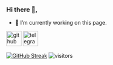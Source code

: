 



### Hi there 👋,




- 🔭 I’m currently working on this page. 


[<img src='https://cdn.jsdelivr.net/npm/simple-icons@3.0.1/icons/github.svg' alt='github' height='40'>](https://github.com/brnwlshubh)  [<img src='https://cdn.jsdelivr.net/npm/simple-icons@3.0.1/icons/telegram.svg' alt='telegram' height='40'>](https://t.me/brnwlshubh)  





[![GitHub Streak](https://github-readme-streak-stats.herokuapp.com?user=brnwlshubh&theme=dark&date_format=M%20j%5B%2C%20Y%5D)](https://git.io/streak-stats)
![visitors](https://visitor-badge.deta.dev/badge?page_id=page.id&left_color=red&right_color=green)
